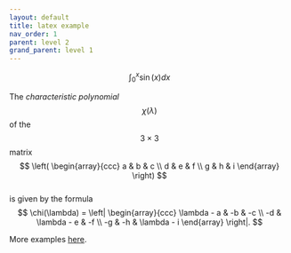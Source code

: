 ```yaml
---
layout: default
title: latex example
nav_order: 1
parent: level 2
grand_parent: level 1
---
```



$$
\begin{equation}
\int_0^x \sin(x) dx
\end{equation}
$$

The _characteristic polynomial_ $$\chi(\lambda)$$ of the
$$3 \times 3$$ matrix  
    $$
\left( \begin{array}{ccc}
a & b & c \\
d & e & f \\
g & h & i \end{array} \right)
$$  
is given by the formula  
    $$
\chi(\lambda) = \left| \begin{array}{ccc}
\lambda - a & -b & -c \\
-d & \lambda - e & -f \\
-g & -h & \lambda - i \end{array} \right|.
$$

More examples [here](https://just-the-docs.github.io/just-the-docs-tests/components/math/katex/tests/).